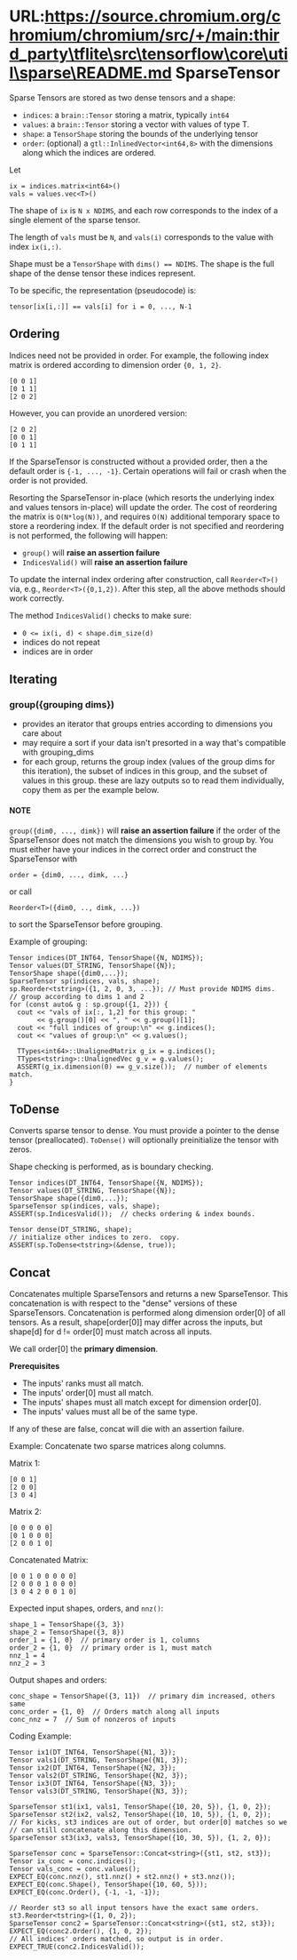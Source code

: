 URL:https://source.chromium.org/chromium/chromium/src/+/main:third_party\tflite\src\tensorflow\core\util\sparse\README.md
SparseTensor
============

Sparse Tensors are stored as two dense tensors and a shape:

*  `indices`: a `brain::Tensor` storing a matrix, typically `int64`
*  `values`: a `brain::Tensor` storing a vector with values of type T.
*  `shape`: a `TensorShape` storing the bounds of the underlying tensor
*  `order`: (optional) a `gtl::InlinedVector<int64,8>` with the dimensions
            along which the indices are ordered.

Let

    ix = indices.matrix<int64>()
    vals = values.vec<T>()

The shape of `ix` is `N x NDIMS`, and each row corresponds to the
index of a single element of the sparse tensor.

The length of `vals` must be `N`, and `vals(i)` corresponds to the
value with index `ix(i,:)`.

Shape must be a `TensorShape` with `dims() == NDIMS`.
The shape is the full shape of the dense tensor these indices
represent.

To be specific, the representation (pseudocode) is:

    tensor[ix[i,:]] == vals[i] for i = 0, ..., N-1

Ordering
--------

Indices need not be provided in order.  For example, the following
index matrix is ordered according to dimension order `{0, 1, 2}`.

    [0 0 1]
    [0 1 1]
    [2 0 2]

However, you can provide an unordered version:

    [2 0 2]
    [0 0 1]
    [0 1 1]

If the SparseTensor is constructed without a provided order, then a
the default order is `{-1, ..., -1}`.  Certain operations will fail or crash
when the order is not provided.

Resorting the SparseTensor in-place (which resorts the underlying index and
values tensors in-place) will update the order.  The cost of reordering the
matrix is `O(N*log(N))`, and requires `O(N)` additional temporary space to store
a reordering index.  If the default order is not specified and reordering is not
performed, the following will happen:

*  `group()` will **raise an assertion failure**
*  `IndicesValid()` will **raise an assertion failure**

To update the internal index ordering after construction, call
`Reorder<T>()` via, e.g., `Reorder<T>({0,1,2})`.
After this step, all the above methods should work correctly.

The method `IndicesValid()` checks to make sure:

*  `0 <= ix(i, d) < shape.dim_size(d)`
*  indices do not repeat
*  indices are in order

Iterating
---------

### group({grouping dims})

*  provides an iterator that groups entries according to
   dimensions you care about
*  may require a sort if your data isn't presorted in a way that's
   compatible with grouping_dims
*  for each group, returns the group index (values of the group
   dims for this iteration), the subset of indices in this group,
   and the subset of values in this group.  these are lazy outputs
   so to read them individually, copy them as per the example
   below.

#### **NOTE**
`group({dim0, ..., dimk})` will **raise an assertion failure** if the
order of the SparseTensor does not match the dimensions you wish to group by.
You must either have your indices in the correct order and construct the
SparseTensor with

    order = {dim0, ..., dimk, ...}

or call

    Reorder<T>({dim0, .., dimk, ...})

to sort the SparseTensor before grouping.

Example of grouping:

    Tensor indices(DT_INT64, TensorShape({N, NDIMS});
    Tensor values(DT_STRING, TensorShape({N});
    TensorShape shape({dim0,...});
    SparseTensor sp(indices, vals, shape);
    sp.Reorder<tstring>({1, 2, 0, 3, ...}); // Must provide NDIMS dims.
    // group according to dims 1 and 2
    for (const auto& g : sp.group({1, 2})) {
      cout << "vals of ix[:, 1,2] for this group: "
           << g.group()[0] << ", " << g.group()[1];
      cout << "full indices of group:\n" << g.indices();
      cout << "values of group:\n" << g.values();

      TTypes<int64>::UnalignedMatrix g_ix = g.indices();
      TTypes<tstring>::UnalignedVec g_v = g.values();
      ASSERT(g_ix.dimension(0) == g_v.size());  // number of elements match.
    }


ToDense
--------

Converts sparse tensor to dense.  You must provide a pointer to the
dense tensor (preallocated).  `ToDense()` will optionally
preinitialize the tensor with zeros.

Shape checking is performed, as is boundary checking.

    Tensor indices(DT_INT64, TensorShape({N, NDIMS});
    Tensor values(DT_STRING, TensorShape({N});
    TensorShape shape({dim0,...});
    SparseTensor sp(indices, vals, shape);
    ASSERT(sp.IndicesValid());  // checks ordering & index bounds.

    Tensor dense(DT_STRING, shape);
    // initialize other indices to zero.  copy.
    ASSERT(sp.ToDense<tstring>(&dense, true));


Concat
--------

Concatenates multiple SparseTensors and returns a new SparseTensor.
This concatenation is with respect to the "dense" versions of these
SparseTensors.  Concatenation is performed along dimension order[0]
of all tensors.  As a result, shape[order[0]] may differ across
the inputs, but shape[d] for d != order[0] must match across all inputs.

We call order[0] the **primary dimension**.

**Prerequisites**

*  The inputs' ranks must all match.
*  The inputs' order[0] must all match.
*  The inputs' shapes must all match except for dimension order[0].
*  The inputs' values must all be of the same type.

If any of these are false, concat will die with an assertion failure.

Example:
Concatenate two sparse matrices along columns.

Matrix 1:

    [0 0 1]
    [2 0 0]
    [3 0 4]

Matrix 2:

    [0 0 0 0 0]
    [0 1 0 0 0]
    [2 0 0 1 0]

Concatenated Matrix:

    [0 0 1 0 0 0 0 0]
    [2 0 0 0 1 0 0 0]
    [3 0 4 2 0 0 1 0]

Expected input shapes, orders, and `nnz()`:

    shape_1 = TensorShape({3, 3})
    shape_2 = TensorShape({3, 8})
    order_1 = {1, 0}  // primary order is 1, columns
    order_2 = {1, 0}  // primary order is 1, must match
    nnz_1 = 4
    nnz_2 = 3

Output shapes and orders:

    conc_shape = TensorShape({3, 11})  // primary dim increased, others same
    conc_order = {1, 0}  // Orders match along all inputs
    conc_nnz = 7  // Sum of nonzeros of inputs

Coding Example:

    Tensor ix1(DT_INT64, TensorShape({N1, 3});
    Tensor vals1(DT_STRING, TensorShape({N1, 3});
    Tensor ix2(DT_INT64, TensorShape({N2, 3});
    Tensor vals2(DT_STRING, TensorShape({N2, 3});
    Tensor ix3(DT_INT64, TensorShape({N3, 3});
    Tensor vals3(DT_STRING, TensorShape({N3, 3});

    SparseTensor st1(ix1, vals1, TensorShape({10, 20, 5}), {1, 0, 2});
    SparseTensor st2(ix2, vals2, TensorShape({10, 10, 5}), {1, 0, 2});
    // For kicks, st3 indices are out of order, but order[0] matches so we
    // can still concatenate along this dimension.
    SparseTensor st3(ix3, vals3, TensorShape({10, 30, 5}), {1, 2, 0});

    SparseTensor conc = SparseTensor::Concat<string>({st1, st2, st3});
    Tensor ix_conc = conc.indices();
    Tensor vals_conc = conc.values();
    EXPECT_EQ(conc.nnz(), st1.nnz() + st2.nnz() + st3.nnz());
    EXPECT_EQ(conc.Shape(), TensorShape({10, 60, 5}));
    EXPECT_EQ(conc.Order(), {-1, -1, -1});

    // Reorder st3 so all input tensors have the exact same orders.
    st3.Reorder<tstring>({1, 0, 2});
    SparseTensor conc2 = SparseTensor::Concat<string>({st1, st2, st3});
    EXPECT_EQ(conc2.Order(), {1, 0, 2});
    // All indices' orders matched, so output is in order.
    EXPECT_TRUE(conc2.IndicesValid());
